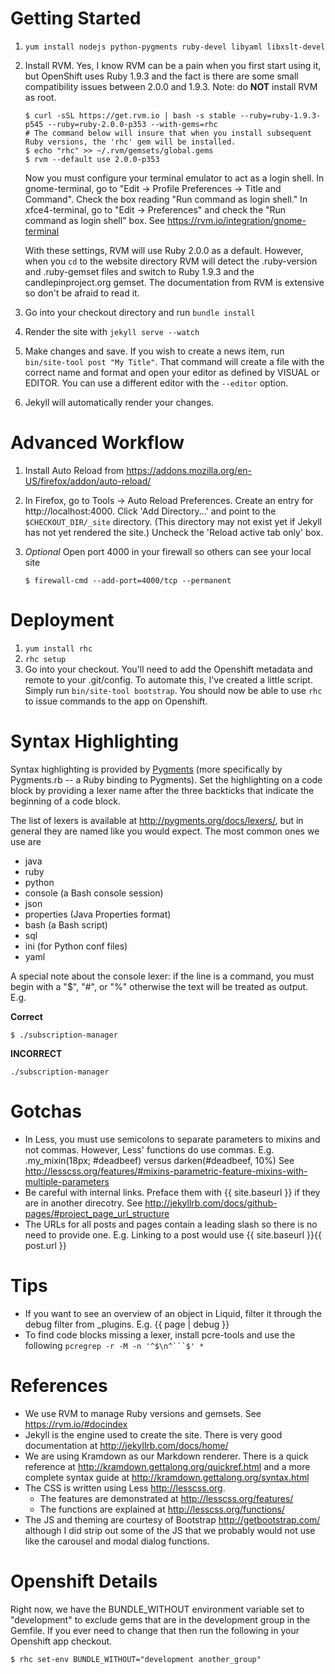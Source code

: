 # Getting Started
1. `yum install nodejs python-pygments ruby-devel libyaml libxslt-devel`
2. Install RVM. Yes, I know RVM can be a pain when you first start using it, but OpenShift uses Ruby 1.9.3
   and the fact is there are some small compatibility issues between 2.0.0 and 1.9.3. Note: do **NOT** install
   RVM as root.

   ```
   $ curl -sSL https://get.rvm.io | bash -s stable --ruby=ruby-1.9.3-p545 --ruby=ruby-2.0.0-p353 --with-gems=rhc
   # The command below will insure that when you install subsequent Ruby versions, the 'rhc' gem will be installed.
   $ echo "rhc" >> ~/.rvm/gemsets/global.gems
   $ rvm --default use 2.0.0-p353
   ```

   Now you must configure your terminal emulator to act as a login shell.  In gnome-terminal, go to "Edit -> 
   Profile Preferences -> Title and Command".  Check the box reading "Run command as login shell."  In xfce4-terminal,
   go to "Edit -> Preferences" and check the "Run command as login shell" box.  See 
   <https://rvm.io/integration/gnome-terminal>

   With these settings, RVM will use Ruby 2.0.0 as a default.  However, when you `cd` to the website directory
   RVM will detect the .ruby-version and .ruby-gemset files and switch to Ruby 1.9.3 and the candlepinproject.org
   gemset.  The documentation from RVM is extensive so don't be afraid to read it.

3. Go into your checkout directory and run `bundle install`
4. Render the site with `jekyll serve --watch`
5. Make changes and save.  If you wish to create a news item, run `bin/site-tool post "My Title"`.  That
   command will create a file with the correct name and format and open your editor as defined by VISUAL
   or EDITOR.  You can use a different editor with the `--editor` option.
6. Jekyll will automatically render your changes.

# Advanced Workflow
1. Install Auto Reload from <https://addons.mozilla.org/en-US/firefox/addon/auto-reload/>
2. In Firefox, go to Tools -> Auto Reload Preferences. Create an entry for http://localhost:4000. Click
   'Add Directory...' and point to the `$CHECKOUT_DIR/_site` directory. (This directory may not exist
   yet if Jekyll has not yet rendered the site.) Uncheck the 'Reload active tab only' box.
3. *Optional* Open port 4000 in your firewall so others can see your local site

    ```
    $ firewall-cmd --add-port=4000/tcp --permanent
    ```
# Deployment
1. `yum install rhc`
2. `rhc setup`
3. Go into your checkout.  You'll need to add the Openshift metadata and remote to your .git/config.
   To automate this, I've created a little script.  Simply run `bin/site-tool bootstrap`.  You should
   now be able to use `rhc` to issue commands to the app on Openshift.

# Syntax Highlighting
Syntax highlighting is provided by [Pygments](http://pygments.org) (more specifically by
Pygments.rb -- a Ruby binding to Pygments).  Set the highlighting on a code block by providing
a lexer name after the three backticks that indicate the beginning of a code block.

The list of lexers is available at <http://pygments.org/docs/lexers/>, but in general they are
named like you would expect.  The most common ones we use are

* java
* ruby
* python
* console (a Bash console session)
* json
* properties (Java Properties format)
* bash (a Bash script)
* sql
* ini (for Python conf files)
* yaml

A special note about the console lexer: if the line is a command, you must begin with a "$", "#", or "%"
otherwise the text will be treated as output.  E.g.

**Correct**

```console
$ ./subscription-manager
```

**INCORRECT**

```console
./subscription-manager
```

# Gotchas
* In Less, you must use semicolons to separate parameters to mixins and not commas. However, Less' functions
  do use commas.
  E.g. .my_mixin(18px; \#deadbeef) versus darken(\#deadbeef, 10%)
  See <http://lesscss.org/features/#mixins-parametric-feature-mixins-with-multiple-parameters>
* Be careful with internal links.  Preface them with {{ site.baseurl }} if they are in another direcotry.
  See <http://jekyllrb.com/docs/github-pages/#project_page_url_structure>
* The URLs for all posts and pages contain a leading slash so there is no need to provide one.  E.g. Linking to a post
  would use {{ site.baseurl }}{{ post.url }}

# Tips
* If you want to see an overview of an object in Liquid, filter it through the debug filter from _plugins.  E.g. {{ page | debug }}
* To find code blocks missing a lexer, install pcre-tools and use the following `pcregrep -r -M -n '^$\n^```$' *`

# References
* We use RVM to manage Ruby versions and gemsets.  See <https://rvm.io/#docindex>
* Jekyll is the engine used to create the site.  There is very good documentation at
  <http://jekyllrb.com/docs/home/>
* We are using Kramdown as our Markdown renderer. There is a quick reference at
  <http://kramdown.gettalong.org/quickref.html> and a more complete syntax guide at
  <http://kramdown.gettalong.org/syntax.html>
* The CSS is written using Less <http://lesscss.org>.
  * The features are demonstrated at <http://lesscss.org/features/>
  * The functions are explained at <http://lesscss.org/functions/>
* The JS and theming are courtesy of Bootstrap <http://getbootstrap.com/> although
  I did strip out some of the JS that we probably would not use like the carousel and
  modal dialog functions.

# Openshift Details
Right now, we have the BUNDLE_WITHOUT environment variable set to "development"
to exclude gems that are in the development group in the Gemfile.  If you ever
need to change that then run the following in your Openshift app checkout.

```
$ rhc set-env BUNDLE_WITHOUT="development another_group"
```
